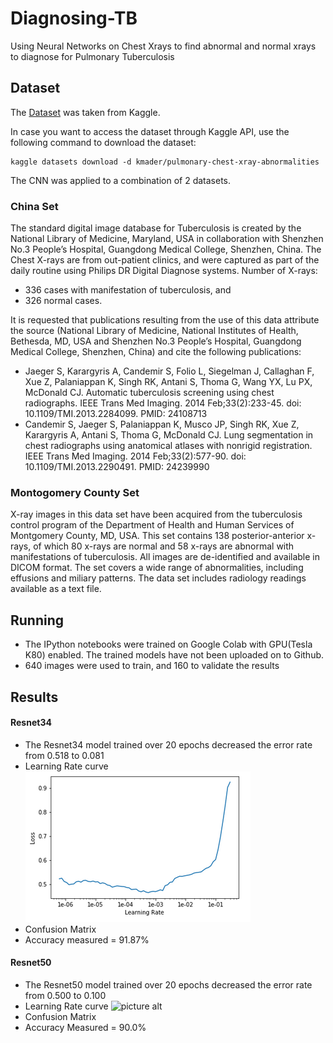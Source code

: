 # Diagnosing-TB
Using Neural Networks on Chest Xrays to find abnormal and normal xrays to diagnose for Pulmonary Tuberculosis


## Dataset
The [Dataset](https://www.kaggle.com/kmader/pulmonary-chest-xray-abnormalities) was taken from Kaggle.

In case you want to access the dataset through Kaggle API, use the following command to download the dataset:

```
kaggle datasets download -d kmader/pulmonary-chest-xray-abnormalities
```

The CNN was applied to a combination of 2 datasets.

###  China Set

The standard digital image database for Tuberculosis is created by the National Library of Medicine, Maryland, USA in collaboration with Shenzhen No.3 People’s Hospital, Guangdong Medical College, Shenzhen, China. The Chest X-rays are from out-patient clinics, and were captured as part of the daily routine using Philips DR Digital Diagnose systems. Number of X-rays:

* 336 cases with manifestation of tuberculosis, and
* 326 normal cases.

It is requested that publications resulting from the use of this data attribute the source (National Library of Medicine, National Institutes of Health, Bethesda, MD, USA and Shenzhen No.3 People’s Hospital, Guangdong Medical College, Shenzhen, China) and cite the following publications:

* Jaeger S, Karargyris A, Candemir S, Folio L, Siegelman J, Callaghan F, Xue Z, Palaniappan K, Singh RK, Antani S, Thoma G, Wang YX, Lu PX, McDonald CJ. Automatic tuberculosis screening using chest radiographs. IEEE Trans Med Imaging. 2014 Feb;33(2):233-45. doi: 10.1109/TMI.2013.2284099. PMID: 24108713
* Candemir S, Jaeger S, Palaniappan K, Musco JP, Singh RK, Xue Z, Karargyris A, Antani S, Thoma G, McDonald CJ. Lung segmentation in chest radiographs using anatomical atlases with nonrigid registration. IEEE Trans Med Imaging. 2014 Feb;33(2):577-90. doi: 10.1109/TMI.2013.2290491. PMID: 24239990

### Montogomery County Set

X-ray images in this data set have been acquired from the tuberculosis control program of the Department of Health and Human Services of Montgomery County, MD, USA. This set contains 138 posterior-anterior x-rays, of which 80 x-rays are normal and 58 x-rays are abnormal with manifestations of tuberculosis. All images are de-identified and available in DICOM format. The set covers a wide range of abnormalities, including effusions and miliary patterns. The data set includes radiology readings available as a text file.


## Running

* The IPython notebooks were trained on Google Colab with GPU(Tesla K80) enabled. The trained models have not been uploaded on to Github.
* 640 images were used to train, and 160 to validate the results

## Results

#### Resnet34
* The Resnet34 model trained over 20 epochs decreased the error rate from 0.518 to 0.081
* Learning Rate curve
![alt text](./resnet34-LR.png)
* Confusion Matrix
* Accuracy measured = 91.87%

#### Resnet50
* The Resnet50 model trained over 20 epochs decreased the error rate from 0.500 to 0.100
* Learning Rate curve
![picture alt](https://drive.google.com/open?id=1hPj_oHh3kW06Vw8Mz7LvqptG2Tv5HgUd "Resnet50-LR")
* Confusion Matrix
* Accuracy Measured = 90.0%

